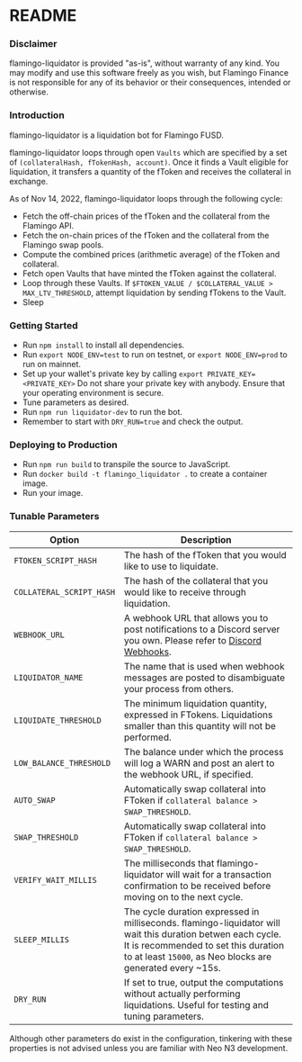 # README #

### Disclaimer ###
flamingo-liquidator is provided "as-is", without warranty of any kind. You may modify and use this software freely as you wish, but Flamingo Finance is not responsible for any of its behavior or their consequences, intended or otherwise.

### Introduction ###
flamingo-liquidator is a liquidation bot for Flamingo FUSD.

flamingo-liquidator loops through open `Vaults` which are specified by a set of `(collateralHash, fTokenHash, account)`. Once it finds a Vault eligible for liquidation, it transfers a quantity of the fToken and receives the collateral in exchange.

As of Nov 14, 2022, flamingo-liquidator loops through the following cycle: 
*  Fetch the off-chain prices of the fToken and the collateral from the Flamingo API.
*  Fetch the on-chain prices of the fToken and the collateral from the Flamingo swap pools.
*  Compute the combined prices (arithmetic average) of the fToken and collateral.
*  Fetch open Vaults that have minted the fToken against the collateral.
*  Loop through these Vaults. If `$FTOKEN_VALUE / $COLLATERAL_VALUE > MAX_LTV_THRESHOLD`, attempt liquidation by sending fTokens to the Vault.
*  Sleep

### Getting Started ###
*  Run `npm install` to install all dependencies.
*  Run `export NODE_ENV=test` to run on testnet, or `export NODE_ENV=prod` to run on mainnet.
*  Set up your wallet's private key by calling `export PRIVATE_KEY=<PRIVATE_KEY>` Do not share your private key with anybody. Ensure that your operating environment is secure.
*  Tune parameters as desired.
*  Run `npm run liquidator-dev` to run the bot.
*  Remember to start with `DRY_RUN=true` and check the output.

### Deploying to Production ###
*  Run `npm run build` to transpile the source to JavaScript.
*  Run `docker build -t flamingo_liquidator .` to create a container image.
*  Run your image.

### Tunable Parameters ###
| Option | Description |
| --- | --- |
| `FTOKEN_SCRIPT_HASH` | The hash of the fToken that you would like to use to liquidate. |
| `COLLATERAL_SCRIPT_HASH` | The hash of the collateral that you would like to receive through liquidation. |
| `WEBHOOK_URL` | A webhook URL that allows you to post notifications to a Discord server you own. Please refer to [Discord Webhooks](https://support.discord.com/hc/en-us/articles/228383668-Intro-to-Webhooks). |
| `LIQUIDATOR_NAME` | The name that is used when webhook messages are posted to disambiguate your process from others. |
| `LIQUIDATE_THRESHOLD` | The minimum liquidation quantity, expressed in FTokens. Liquidations smaller than this quantity will not be performed. |
| `LOW_BALANCE_THRESHOLD` | The balance under which the process will log a WARN and post an alert to the webhook URL, if specified. |
| `AUTO_SWAP` | Automatically swap collateral into FToken if `collateral balance > SWAP_THRESHOLD`. |
| `SWAP_THRESHOLD` | Automatically swap collateral into FToken if `collateral balance > SWAP_THRESHOLD`. |
| `VERIFY_WAIT_MILLIS` | The milliseconds that flamingo-liquidator will wait for a transaction confirmation to be received before moving on to the next cycle. |
| `SLEEP_MILLIS` | The cycle duration expressed in milliseconds. flamingo-liquidator will wait this duration betwen each cycle. It is recommended to set this duration to at least `15000`, as Neo blocks are generated every ~15s. |
| `DRY_RUN` | If set to true, output the computations without actually performing liquidations. Useful for testing and tuning parameters. |

Although other parameters do exist in the configuration, tinkering with these properties is not advised unless you are familiar with Neo N3 development.
